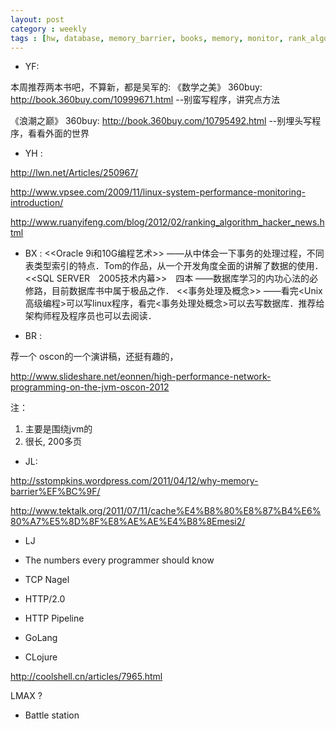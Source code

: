 ```yaml
---
layout: post
category : weekly
tags : [hw, database, memory_barrier, books, memory, monitor, rank_algorithm, cache, tcp, http/2.0, ]
---
```



- YF: 

本周推荐两本书吧，不算新，都是吴军的:
《数学之美》 360buy: http://book.360buy.com/10999671.html
 --别蛮写程序，讲究点方法

《浪潮之巅》 360buy: http://book.360buy.com/10795492.html
 --别埋头写程序，看看外面的世界



- YH :

http://lwn.net/Articles/250967/

http://www.vpsee.com/2009/11/linux-system-performance-monitoring-introduction/

http://www.ruanyifeng.com/blog/2012/02/ranking_algorithm_hacker_news.html


- BX :
<<Oracle 9i和10G编程艺术>>
――从中体会一下事务的处理过程，不同表类型索引的特点．Tom的作品，从一个开发角度全面的讲解了数据的使用．
<<SQL SERVER　2005技术内幕>>　四本
――数据库学习的内功心法的必修路，目前数据库书中属于极品之作．
<<事务处理及概念>>
――看完<Unix高级编程>可以写linux程序，看完<事务处理处概念>可以去写数据库．推荐给架构师程及程序员也可以去阅读．


- BR :

荐一个
oscon的一个演讲稿，还挺有趣的，

http://www.slideshare.net/eonnen/high-performance-network-programming-on-the-jvm-oscon-2012

注：

1. 主要是围绕jvm的
2. 很长, 200多页



- JL:


http://sstompkins.wordpress.com/2011/04/12/why-memory-barrier%EF%BC%9F/

http://www.tektalk.org/2011/07/11/cache%E4%B8%80%E8%87%B4%E6%80%A7%E5%8D%8F%E8%AE%AE%E4%B8%8Emesi2/

 

- LJ


- The numbers every programmer should know
- TCP Nagel 
- HTTP/2.0
- HTTP Pipeline

- GoLang
- CLojure 


http://coolshell.cn/articles/7965.html

LMAX ?

- Battle station
